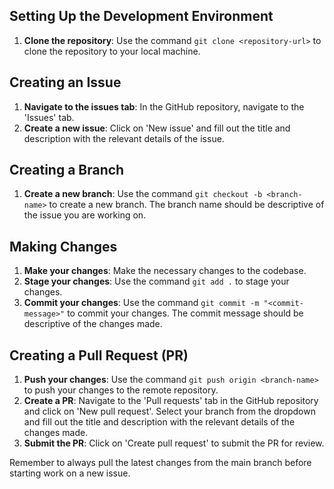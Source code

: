
## Setting Up the Development Environment

1. **Clone the repository**: Use the command `git clone <repository-url>` to clone the repository to your local machine.

## Creating an Issue

1. **Navigate to the issues tab**: In the GitHub repository, navigate to the 'Issues' tab.
2. **Create a new issue**: Click on 'New issue' and fill out the title and description with the relevant details of the issue.

## Creating a Branch

1. **Create a new branch**: Use the command `git checkout -b <branch-name>` to create a new branch. The branch name should be descriptive of the issue you are working on.

## Making Changes

1. **Make your changes**: Make the necessary changes to the codebase.
2. **Stage your changes**: Use the command `git add .` to stage your changes.
3. **Commit your changes**: Use the command `git commit -m "<commit-message>"` to commit your changes. The commit message should be descriptive of the changes made.

## Creating a Pull Request (PR)

1. **Push your changes**: Use the command `git push origin <branch-name>` to push your changes to the remote repository.
2. **Create a PR**: Navigate to the 'Pull requests' tab in the GitHub repository and click on 'New pull request'. Select your branch from the dropdown and fill out the title and description with the relevant details of the changes made.
3. **Submit the PR**: Click on 'Create pull request' to submit the PR for review.

Remember to always pull the latest changes from the main branch before starting work on a new issue.
